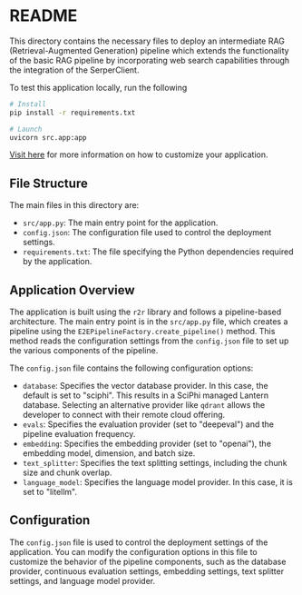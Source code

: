 # README

This directory contains the necessary files to deploy an intermediate RAG (Retrieval-Augmented Generation) pipeline which extends the functionality of the basic RAG pipeline by incorporating web search capabilities through the integration of the SerperClient.

To test this application locally, run the following
```bash
# Install
pip install -r requirements.txt

# Launch
uvicorn src.app:app
```
[Visit here](https://r2r-docs.sciphi.ai/core-features/app) for more information on how to customize your application.


## File Structure

The main files in this directory are:

- `src/app.py`: The main entry point for the application.
- `config.json`: The configuration file used to control the deployment settings.
- `requirements.txt`: The file specifying the Python dependencies required by the application.

## Application Overview

The application is built using the `r2r` library and follows a pipeline-based architecture. The main entry point is in the `src/app.py` file, which creates a pipeline using the `E2EPipelineFactory.create_pipeline()` method. This method reads the configuration settings from the `config.json` file to set up the various components of the pipeline.

The `config.json` file contains the following configuration options:

- `database`: Specifies the vector database provider. In this case, the default is set to "sciphi". This results in a SciPhi managed Lantern database. Selecting an alternative provider like `qdrant` allows the developer to connect with their remote cloud offering.
- `evals`: Specifies the evaluation provider (set to "deepeval") and the pipeline evaluation frequency.
- `embedding`: Specifies the embedding provider (set to "openai"), the embedding model, dimension, and batch size.
- `text_splitter`: Specifies the text splitting settings, including the chunk size and chunk overlap.
- `language_model`: Specifies the language model provider. In this case, it is set to "litellm".

## Configuration

The `config.json` file is used to control the deployment settings of the application. You can modify the configuration options in this file to customize the behavior of the pipeline components, such as the database provider, continuous evaluation settings, embedding settings, text splitter settings, and language model provider.
